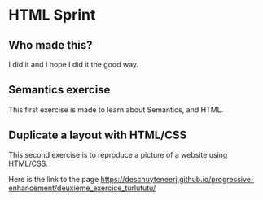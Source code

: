 # HTML Sprint

## Who made this?
I did it and I hope I did it the good way.

## Semantics exercise
This first exercise is made to learn about Semantics, and HTML.


## Duplicate a layout with HTML/CSS
This second exercise is to reproduce a picture of a website using HTML/CSS.

Here is the link to the page
<https://deschuyteneerj.github.io/progressive-enhancement/deuxieme_exercice_turlututu/>

